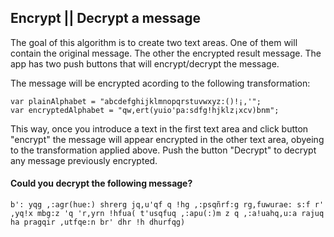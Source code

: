 ## Encrypt || Decrypt a message ##

The goal of this algorithm is to create two text areas. One of them will contain the original message. The other the encrypted result message. The app has two push buttons that will encrypt/decrypt the message.

The message will be encrypted acording to the following transformation:
```
var plainAlphabet = "abcdefghijklmnopqrstuvwxyz:()!¡,'";
var encryptedAlphabet = "qw,ert(yuio'pa:sdfg!hjklz¡xcv)bnm";
```

This way, once you introduce a text in the first text area and click button "encrypt" the message will appear encrypted in the other text area, obyeing to the transformation applied above. Push the button "Decrypt" to decrypt any message previously encrypted.

#### Could you decrypt the following message? ####

```
b': yqg ,:agr(hue:) shrerg jq,u'qf q !hg ,:psqñrf:g rg,fuwurae: s:f r' ,yq!x mbg:z 'q 'r,yrn !hfua( t'usqfuq ,:apu(:)m z q ,:a!uahq,u:a rajuq ha pragqir ,utfqe:n br' dhr !h dhurfqg)

```

